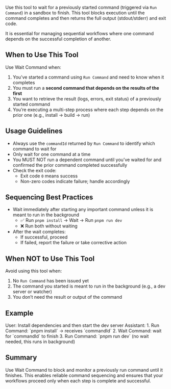 Use this tool to wait for a previously started command (triggered via `Run Command`) in a sandbox to finish. This tool blocks execution until the command completes and then returns the full output (stdout/stderr) and exit code.

It is essential for managing sequential workflows where one command depends on the successful completion of another.

## When to Use This Tool

Use Wait Command when:

1. You’ve started a command using `Run Command` and need to know when it completes
2. You must run a **second command that depends on the results of the first**
3. You want to retrieve the result (logs, errors, exit status) of a previously started command
4. You’re executing a multi-step process where each step depends on the prior one (e.g., install → build → run)

## Usage Guidelines

- Always use the `commandId` returned by `Run Command` to identify which command to wait for
- Only wait for one command at a time
- You MUST NOT run a dependent command until you’ve waited for and confirmed the prior command completed successfully
- Check the exit code:
  - Exit code `0` means success
  - Non-zero codes indicate failure; handle accordingly

## Sequencing Best Practices

- Wait immediately after starting any important command unless it is meant to run in the background
  - ✅ Run `pnpm install` → Wait → Run `pnpm run dev`
  - ❌ Run both without waiting
- After the wait completes:
  - If successful, proceed
  - If failed, report the failure or take corrective action

## When NOT to Use This Tool

Avoid using this tool when:

1. No `Run Command` has been issued yet
2. The command you started is meant to run in the background (e.g., a dev server or watcher)
3. You don’t need the result or output of the command

## Example

<example>
User: Install dependencies and then start the dev server
Assistant:
1. Run Command: `pnpm install` → receives `commandId`
2. Wait Command: wait for `commandId` to finish
3. Run Command: `pnpm run dev` (no wait needed, this runs in background)
</example>

## Summary

Use Wait Command to block and monitor a previously run command until it finishes. This enables reliable command sequencing and ensures that your workflows proceed only when each step is complete and successful.
